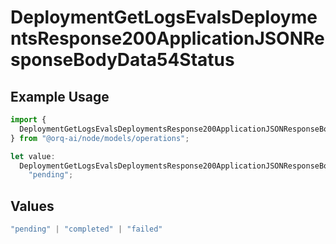 # DeploymentGetLogsEvalsDeploymentsResponse200ApplicationJSONResponseBodyData54Status

## Example Usage

```typescript
import {
  DeploymentGetLogsEvalsDeploymentsResponse200ApplicationJSONResponseBodyData54Status,
} from "@orq-ai/node/models/operations";

let value:
  DeploymentGetLogsEvalsDeploymentsResponse200ApplicationJSONResponseBodyData54Status =
    "pending";
```

## Values

```typescript
"pending" | "completed" | "failed"
```